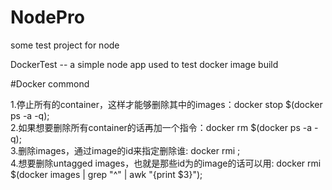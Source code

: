 # NodePro
some test project for node

DockerTest -- a simple node app used to test docker image build

#Docker commond

1.停止所有的container，这样才能够删除其中的images：docker stop $(docker ps -a -q); </br>
2.如果想要删除所有container的话再加一个指令：docker rm $(docker ps -a -q); </br>
3.删除images，通过image的id来指定删除谁: docker rmi <image id>; </br>
4.想要删除untagged images，也就是那些id为<None>的image的话可以用: docker rmi $(docker images | grep "^<none>" | awk "{print $3}"); </br>
